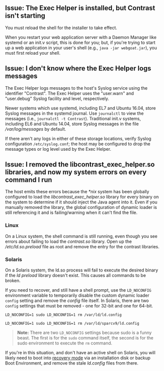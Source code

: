 
<!--
title: "Troubleshooting Java Agent Installation with the Exec Helper package"
description: "Troubleshooting with the Exec Helper package"
tags: "troubleshooting installation Java agent linux exec package"
-->


## Issue: The Exec Helper is installed, but Contrast isn't starting 

You must reload the shell for the installer to take effect. 

When you restart your web application server with a Daemon Manager like systemd or an init.v script, this is done for you; but, if you're trying to start up a web application in your user's shell (e.g., `java -jar webgoat.jar`), you must first reload your shell.

## Issue: I don't know where the Exec Helper logs messages

The Exec Helper logs messages to the host's Syslog service using the identifier "Contrast". The Exec Helper uses the "user.warn" and "user.debug" Syslog facility and level, respectively.

Newer systems which use systemd, including EL7 and Ubuntu 16.04, store Syslog messages in the systemd journal. Use `journalctl` to view the messages (i.e., `journalctl -t Contrast`). Traditional init.v systems, including EL6 and Ubuntu 14.04, store Syslog messages in the file */var/log/messages* by default.

If there aren't any logs in either of these storage locations, verify Syslog configuration `/etc/syslog.conf`; the host may be configured to drop the message types or log level used by the Exec Helper.

## Issue: I removed the libcontrast_exec_helper.so libraries, and now my system errors on every command I run

The host emits these errors because the *&ast;nix* system has been globally configured to load the *libcontrast_exec_helper.so* library for every binary on the system to determine if it should inject the Java agent into it. Even if you manually removed the library, the global configuration of dynamic loader is still referencing it and is failing/warning when it can't find the file.

### Linux 

On a Linux system, the shell command is still running, even though you see errors about failing to load the *contrast.so* library. Open up the */etc/ld.so.preload* file as root and remove the entry for the contrast libraries.

### Solaris 

On a Solaris system, the ld.so process will fail to execute the desired binary if the *ld preload* library doesn't exist. This causes all commands to be broken. 

If you need to recover, and still have a shell prompt, use the `LD_NOCONFIG` environment variable to temporarily disable the custom dynamic loader `config` setting and remove the *config* file itself. In Solaris, there are two `config` settings that must be removed - one for 32-bit and one for 64-bit.

```
LD_NOCONFIG=1 sudo LD_NOCONFIG=1 rm /var/ld/ld.config

LD_NOCONFIG=1 sudo LD_NOCONFIG=1 rm /var/ld/sparcv9/ld.config
```

> **Note:** There are two `LD_NOCONFIG` settings because sudo is a funny beast. The first is for the `sudo` command itself, the second is for the sudo environment to execute the `rm` command.

If you're in this situation, and don't have an active shell on Solaris, you will likely need to boot into [recovery mode](https://docs.oracle.com/cd/E36784_01/html/E39134/glmwr.html) via an installation disk or backup Boot Environment, and remove the stale *ld.config* files from there.



